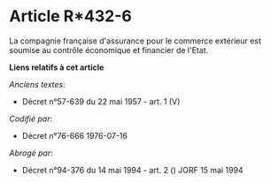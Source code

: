 # Article R*432-6

La compagnie française d'assurance pour le commerce extérieur est soumise au contrôle économique et financier de l'Etat.

**Liens relatifs à cet article**

_Anciens textes_:

  - Décret n°57-639 du 22 mai 1957 - art. 1 (V)

_Codifié par_:

  - Décret n°76-666 1976-07-16

_Abrogé par_:

  - Décret n°94-376 du 14 mai 1994 - art. 2 () JORF 15 mai 1994
